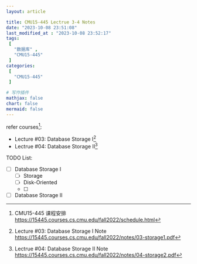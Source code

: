 ```yaml
---
layout: article

title: CMU15-445 Lectrue 3-4 Notes
date: "2023-10-08 23:51:08"
last_modified_at : "2023-10-08 23:52:17"
tags:
 [
   "数据库" ,
   "CMU15-445"
 ]
categories: 
 [
   "CMU15-445"
 ]

# 写作插件
mathjax: false
chart: false
mermaid: false
---
```



refer courses[^referlinks]:
 - Lecture #03: Database Storage I[^note1]
 - Lectrue #04: Database Storage II[^note2]

[^referlinks]: CMU15-445 课程安排 <https://15445.courses.cs.cmu.edu/fall2022/schedule.html>
[^note1]: Lecture #03: Database Storage I Note <https://15445.courses.cs.cmu.edu/fall2022/notes/03-storage1.pdf>
[^note2]: Lectrue #04: Database Storage II Note <https://15445.courses.cs.cmu.edu/fall2022/notes/04-storage2.pdf>


TODO List:
- [ ] Database Storage I
  - [ ] Storage
  - [ ] Disk-Oriented
  - [ ]
- [ ] Database Storage II